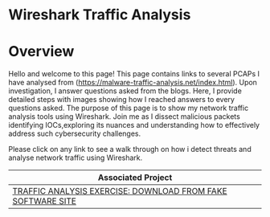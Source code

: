 # Wireshark Traffic Analysis

# Overview

Hello and welcome to this page! This page contains links to several PCAPs I have analysed from (https://malware-traffic-analysis.net/index.html). Upon investigation, I answer questions asked from the blogs. Here, I provide detailed steps with images showing how I reached answers to every questions asked. The purpose of this page is to show my network traffic analysis tools using Wireshark. Join me as I dissect malicious packets identifying IOCs,exploring its nuances and understanding how to effectively address such cybersecurity challenges.

Please click on any link to see a walk through on how i detect threats and analyse network traffic using Wireshark.


| Associated Project         |
|----------------------------|
<a href="https://github.com/CyberBibs/TRAFFIC-ANALYSIS-EXERCISE-DOWNLOAD-FROM-FAKE-SOFTWARE-SITE/blob/main/README.md">TRAFFIC ANALYSIS EXERCISE: DOWNLOAD FROM FAKE SOFTWARE SITE</a>|
<a href=""> </a>

